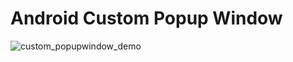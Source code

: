 # Android Custom Popup Window


![custom_popupwindow_demo](https://cloud.githubusercontent.com/assets/8685898/14698822/a5b62118-07bc-11e6-80de-4e44f9d996ad.gif)
